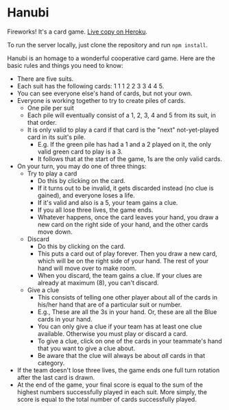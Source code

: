 Hanubi
======

Fireworks! It's a card game. [Live copy on Heroku](https://hanubi.herokuapp.com).

To run the server locally, just clone the repository and run `npm install`.

Hanubi is an homage to a wonderful cooperative card game. Here are the basic rules and things you need to know:

* There are five suits.
* Each suit has the following cards: 1 1 1 2 2 3 3 4 4 5.
* You can see everyone else's hand of cards, but not your own.
* Everyone is working together to try to create piles of cards.
  * One pile per suit
  * Each pile will eventually consist of a 1, 2, 3, 4 and 5 from its suit, in that order.
  * It is only valid to play a card if that card is the "next" not-yet-played card in its suit's pile.
    * E.g. If the green pile has had a 1 and a 2 played on it, the only valid green card to play is a 3.
    * It follows that at the start of the game, 1s are the only valid cards.
* On your turn, you may do one of three things:
  * Try to play a card
    * Do this by clicking on the card.
    * If it turns out to be invalid, it gets discarded instead (no clue is gained), and everyone loses a life.
    * If it's valid and also is a 5, your team gains a clue.
    * If you all lose three lives, the game ends.
    * Whatever happens, once the card leaves your hand, you draw a new card on the right side of your hand, and the other cards move down.
  * Discard
    * Do this by clicking on the card.
    * This puts a card out of play forever. Then you draw a new card, which will be on the right side of your hand. The rest of your hand will move over to make room.
    * When you discard, the team gains a clue. If your clues are already at maximum (8), you can't discard.
  * Give a clue
    * This consists of telling one other player about all of the cards in his/her hand that are of a particular suit or number.
    * E.g., These are all the 3s in your hand. Or, these are all the Blue cards in your hand.
    * You can only give a clue if your team has at least one clue available. Otherwise you must play or discard a card.
    * To give a clue, click on one of the cards in your teammate's hand that you want to give a clue about.
    * Be aware that the clue will always be about *all* cards in that category.
* If the team doesn't lose three lives, the game ends one full turn rotation after the last card is drawn.
* At the end of the game, your final score is equal to the sum of the highest numbers successfully played in each suit. More simply, the score is equal to the total number of cards successfully played.
